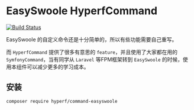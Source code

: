 # EasySwoole HyperfCommand

[![Build Status](https://travis-ci.org/hyperf-cloud/easyswoole-command.svg?branch=master)](https://travis-ci.org/hyperf-cloud/easyswoole-command)

EasySwoole 的自定义命令还是十分简单的，所以有些功能需要自己重写。

而 `HyperfCommand` 提供了很多有意思的 `feature`，并且使用了大家都在用的 `SymfonyCommand`，当有同学从 `Laravel` 等FPM框架转到 `EasySwoole` 的时候，使用本组件可以减少更多的学习成本。

## 安装

```
composer require hyperf/command-easyswoole
```
